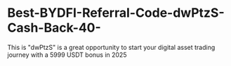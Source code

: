 # Best-BYDFI-Referral-Code-dwPtzS-Cash-Back-40-
 This is  "dwPtzS"  is a great opportunity to start your digital asset trading journey with a 5999 USDT bonus in 2025 

